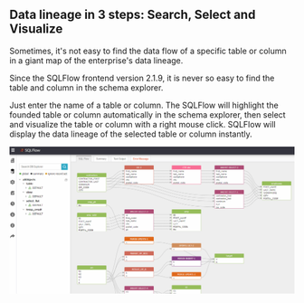## Data lineage in 3 steps: Search, Select and Visualize

Sometimes, it's not easy to find the data flow of a specific table or column
in a giant map of the enterprise's data lineage.

Since the SQLFlow frontend version 2.1.9, it is never so easy to find 
the table and column in the schema explorer.

Just enter the name of a table or column. The SQLFlow will highlight the founded 
table or column automatically in the schema explorer, then select and visualize 
the table or column with a right mouse click.
SQLFlow will display the data lineage of the selected table or column instantly.

![sqlflow search table column](doc/sqlflow-search-table-column.gif)